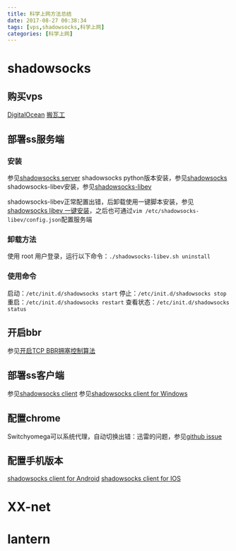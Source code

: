 ```yaml
---
title: 科学上网方法总结
date: 2017-08-27 00:38:34
tags: [vps,shadowsocks,科学上网]
categories: [科学上网]
---
```


# shadowsocks
## 购买vps
[DigitalOcean](https://www.digitalocean.com/)
[搬瓦工](https://bandwagonhost.com/)
## 部署ss服务端
### 安装
参见[shadowsocks server](http://shadowsocks.org/en/download/servers.html)
shadowsocks python版本安装，参见[shadowsocks](https://github.com/shadowsocks/shadowsocks)
shadowsocks-libev安装，参见[shadowsocks-libev](https://github.com/shadowsocks/shadowsocks-libev)
<!-- more -->
shadowsocks-libev正常配置出错，后卸载使用一键脚本安装，参见[shadowsocks libev 一键安装](https://github.com/iMeiji/shadowsocks_install/wiki/shadowsocks-libev-%E4%B8%80%E9%94%AE%E5%AE%89%E8%A3%85)，之后也可通过`vim /etc/shadowsocks-libev/config.json`配置服务端

### 卸载方法
使用 root 用户登录，运行以下命令：`./shadowsocks-libev.sh uninstall`

### 使用命令
启动：`/etc/init.d/shadowsocks start`
停止：`/etc/init.d/shadowsocks stop`
重启：`/etc/init.d/shadowsocks restart`
查看状态：`/etc/init.d/shadowsocks status`

## 开启bbr
参见[开启TCP BBR拥塞控制算法](https://github.com/iMeiji/shadowsocks_install/wiki/%E5%BC%80%E5%90%AFTCP-BBR%E6%8B%A5%E5%A1%9E%E6%8E%A7%E5%88%B6%E7%AE%97%E6%B3%95)
## 部署ss客户端
参见[shadowsocks client](http://shadowsocks.org/en/download/clients.html)
参见[shadowsocks client for Windows](https://github.com/shadowsocks/shadowsocks-windows/releases)
## 配置chrome
Switchyomega可以系统代理，自动切换出错：迅雷的问题，参见[github issue](https://github.com/FelisCatus/SwitchyOmega/issues/557)
## 配置手机版本
[shadowsocks client for Android](https://github.com/shadowsocks/shadowsocks-android)
[shadowsocks client for IOS](https://itunes.apple.com/us/app/wingy-http-s-socks5-proxy-utility/id1178584911)
# XX-net
# lantern